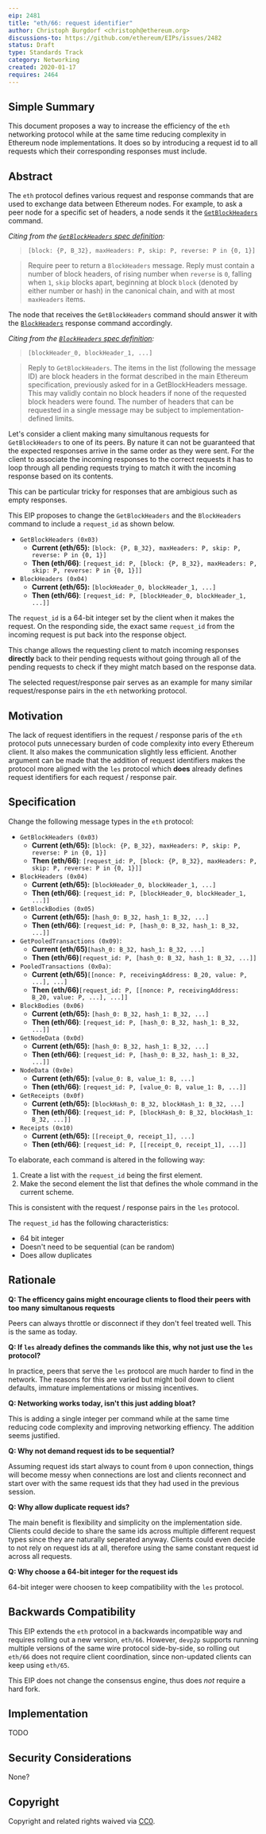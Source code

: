 ```yaml
---
eip: 2481
title: "eth/66: request identifier"
author: Christoph Burgdorf <christoph@ethereum.org>
discussions-to: https://github.com/ethereum/EIPs/issues/2482
status: Draft
type: Standards Track
category: Networking
created: 2020-01-17
requires: 2464
---
```


<!--You can leave these HTML comments in your merged EIP and delete the visible duplicate text guides, they will not appear and may be helpful to refer to if you edit it again. This is the suggested template for new EIPs. Note that an EIP number will be assigned by an editor. When opening a pull request to submit your EIP, please use an abbreviated title in the filename, `eip-draft_title_abbrev.md`. The title should be 44 characters or less.-->

## Simple Summary
<!--"If you can't explain it simply, you don't understand it well enough." Provide a simplified and layman-accessible explanation of the EIP.-->
This document proposes a way to increase the efficiency of the `eth` networking protocol while at the same time reducing complexity in Ethereum node implementations. It does so by introducing a request id to all requests which their corresponding responses must include.

## Abstract
<!--A short (~200 word) description of the technical issue being addressed.-->
The `eth` protocol defines various request and response commands that are used to exchange data between Ethereum nodes. For example, to ask a peer node for a specific set of headers, a node sends it the [`GetBlockHeaders`](https://github.com/ethereum/devp2p/blob/master/caps/eth.md#getblockheaders-0x03) command.

*Citing from the [`GetBlockHeaders` spec definition](https://github.com/ethereum/devp2p/blob/master/caps/eth.md#getblockheaders-0x03):*

>`[block: {P, B_32}, maxHeaders: P, skip: P, reverse: P in {0, 1}]`

>Require peer to return a `BlockHeaders` message. Reply must contain a number of block
headers, of rising number when `reverse` is `0`, falling when `1`, `skip` blocks apart,
beginning at block `block` (denoted by either number or hash) in the canonical chain, and
with at most `maxHeaders` items.

The node that receives the `GetBlockHeaders` command should answer it with the [`BlockHeaders`](https://github.com/ethereum/devp2p/blob/master/caps/eth.md#blockheaders-0x04) response command accordingly.

*Citing from the [`BlockHeaders` spec definition](https://github.com/ethereum/devp2p/blob/master/caps/eth.md#blockheaders-0x04):* 

>`[blockHeader_0, blockHeader_1, ...]`

>Reply to `GetBlockHeaders`. The items in the list (following the message ID) are block
headers in the format described in the main Ethereum specification, previously asked for
in a GetBlockHeaders message. This may validly contain no block headers if none of the
requested block headers were found. The number of headers that can be requested in a
single message may be subject to implementation-defined limits.

Let's consider a client making many simultanous requests for `GetBlockHeaders` to one of its peers. By nature it can not be guaranteed that the expected responses arrive in the same order as they were sent. For the client to associate the incoming responses to the correct requests it has to loop through all pending requests trying to match it with the incoming response based on its contents.

This can be particular tricky for responses that are ambigious such as empty responses.

This EIP proposes to change the `GetBlockHeaders` and the `BlockHeaders` command to include a `request_id` as shown below.

* `GetBlockHeaders (0x03)`
   * **Current (eth/65):** `[block: {P, B_32}, maxHeaders: P, skip: P, reverse: P in {0, 1}]`
   * **Then (eth/66)**: `[request_id: P, [block: {P, B_32}, maxHeaders: P, skip: P, reverse: P in {0, 1}]]`
* `BlockHeaders (0x04)`
   * **Current (eth/65):** `[blockHeader_0, blockHeader_1, ...]`
   * **Then (eth/66)**: `[request_id: P, [blockHeader_0, blockHeader_1, ...]]`

The `request_id` is a 64-bit integer set by the client when it makes the request. On the responding side, the exact same `request_id` from the incoming request is put back into the response object.

This change allows the requesting client to match incoming responses **directly** back to their pending requests without going through all of the pending requests to check if they might match based on the response data.

The selected request/response pair serves as an example for many similar request/response pairs in the `eth` networking protocol.

## Motivation
<!--The motivation is critical for EIPs that want to change the Ethereum protocol. It should clearly explain why the existing protocol specification is inadequate to address the problem that the EIP solves. EIP submissions without sufficient motivation may be rejected outright.-->
The lack of request identifiers in the request / response paris of the `eth` protocol puts unnecessary burden of code complexity into every Ethereum client. It also makes the communication slightly less efficient. Another argument can be made that the addition of request identifiers makes the protocol more aligned with the `les` protocol which **does** already defines request identifiers for each request / response pair.

## Specification
<!--The technical specification should describe the syntax and semantics of any new feature. The specification should be detailed enough to allow competing, interoperable implementations for any of the current Ethereum platforms (go-ethereum, parity, cpp-ethereum, ethereumj, ethereumjs, and [others](https://github.com/ethereum/wiki/wiki/Clients)).-->

Change the following message types in the `eth` protocol:

* `GetBlockHeaders (0x03)`
   * **Current (eth/65):** `[block: {P, B_32}, maxHeaders: P, skip: P, reverse: P in {0, 1}]`
   * **Then (eth/66)**: `[request_id: P, [block: {P, B_32}, maxHeaders: P, skip: P, reverse: P in {0, 1}]]`
* `BlockHeaders (0x04)`
   * **Current (eth/65):** `[blockHeader_0, blockHeader_1, ...]`
   * **Then (eth/66)**: `[request_id: P, [blockHeader_0, blockHeader_1, ...]]`
* `GetBlockBodies (0x05)`
   * **Current (eth/65):** `[hash_0: B_32, hash_1: B_32, ...]`
   * **Then (eth/66)**: `[request_id: P, [hash_0: B_32, hash_1: B_32, ...]]`
* `GetPooledTransactions (0x09)`:
   * **Current (eth/65)**`[hash_0: B_32, hash_1: B_32, ...]`
   * **Then (eth/66)**`[request_id: P, [hash_0: B_32, hash_1: B_32, ...]]`
* `PooledTransactions (0x0a)`:
   * **Current (eth/65)**`[[nonce: P, receivingAddress: B_20, value: P, ...], ...]`
   * **Then (eth/66)**`[request_id: P, [[nonce: P, receivingAddress: B_20, value: P, ...], ...]]`
* `BlockBodies (0x06)`
   * **Current (eth/65):** `[hash_0: B_32, hash_1: B_32, ...]`
   * **Then (eth/66)**: `[request_id: P, [hash_0: B_32, hash_1: B_32, ...]]`
* `GetNodeData (0x0d)`
   * **Current (eth/65):** `[hash_0: B_32, hash_1: B_32, ...]`
   * **Then (eth/66)**: `[request_id: P, [hash_0: B_32, hash_1: B_32, ...]]`
* `NodeData (0x0e)`
   * **Current (eth/65):** `[value_0: B, value_1: B, ...]`
   * **Then (eth/66)**: `[request_id: P, [value_0: B, value_1: B, ...]]`
* `GetReceipts (0x0f)`
   * **Current (eth/65):** `[blockHash_0: B_32, blockHash_1: B_32, ...]`
   * **Then (eth/66)**: `[request_id: P, [blockHash_0: B_32, blockHash_1: B_32, ...]]`
* `Receipts (0x10)`
   * **Current (eth/65):** `[[receipt_0, receipt_1], ...]`
   * **Then (eth/66)**: `[request_id: P, [[receipt_0, receipt_1], ...]]`


To elaborate, each command is altered in the following way:

1. Create a list with the `request_id` being the first element.
2. Make the second element the list that defines the whole command in the current scheme.

This is consistent with the request / response pairs in the `les` protocol.

The ``request_id`` has the following characteristics:

* 64 bit integer
* Doesn't need to be sequential (can be random)
* Does allow duplicates

## Rationale
<!--The rationale fleshes out the specification by describing what motivated the design and why particular design decisions were made. It should describe alternate designs that were considered and related work, e.g. how the feature is supported in other languages. The rationale may also provide evidence of consensus within the community, and should discuss important objections or concerns raised during discussion.-->

**Q: The efficency gains might encourage clients to flood their peers with too many simultanous requests**

Peers can always throttle or disconnect if they don't feel treated well. This is the same as today.

**Q: If `les` already defines the commands like this, why not just use the `les` protocol?**

In practice, peers that serve the `les` protocol are much harder to find in the network. The reasons for this are varied but might boil down to client defaults, immature implementations or missing incentives.

**Q: Networking works today, isn't this just adding bloat?**

This is adding a single integer per command while at the same time reducing code complexity and improving networking effiency. The addition seems justified.

**Q: Why not demand request ids to be sequential?**

Assuming request ids start always to count from `0` upon connection, things will become messy when
connections are lost and clients reconnect and start over with the same request ids that they had used
in the previous session.

**Q: Why allow duplicate request ids?**

The main benefit is flexibility and simplicity on the implementation side. Clients could decide to share
the same ids across multiple different request types since they are naturally seperated anyway. Clients
could even decide to not rely on request ids at all, therefore using the same constant request id across
all requests.

**Q: Why choose a 64-bit integer for the request ids**

64-bit integer were choosen to keep compatibility with the `les` protocol.

## Backwards Compatibility
<!--All EIPs that introduce backwards incompatibilities must include a section describing these incompatibilities and their severity. The EIP must explain how the author proposes to deal with these incompatibilities. EIP submissions without a sufficient backwards compatibility treatise may be rejected outright.-->
This EIP extends the `eth` protocol in a backwards incompatible way and requires rolling out a new version, `eth/66`. However, `devp2p` supports running multiple versions of the same wire protocol side-by-side, so rolling out `eth/66` does not require client coordination, since non-updated clients can keep using `eth/65`.

This EIP does not change the consensus engine, thus does *not* require a hard fork.

## Implementation
<!--The implementations must be completed before any EIP is given status "Final", but it need not be completed before the EIP is accepted. While there is merit to the approach of reaching consensus on the specification and rationale before writing code, the principle of "rough consensus and running code" is still useful when it comes to resolving many discussions of API details.-->

TODO

## Security Considerations
<!--All EIPs must contain a section that discusses the security implications/considerations relevant to the proposed change. Include information that might be important for security discussions, surfaces risks and can be used throughout the life cycle of the proposal. E.g. include security-relevant design decisions, concerns, important discussions, implementation-specific guidance and pitfalls, an outline of threats and risks and how they are being addressed. EIP submissions missing the "Security Considerations" section will be rejected. An EIP cannot proceed to status "Final" without a Security Considerations discussion deemed sufficient by the reviewers.-->

None?

## Copyright
Copyright and related rights waived via [CC0](https://creativecommons.org/publicdomain/zero/1.0/).
